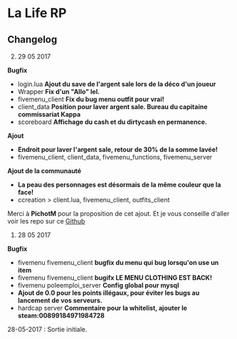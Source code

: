 # La Life RP

## Changelog

2. 29 05 2017

**Bugfix**

- login.lua **Ajout du save de l'argent sale lors de la déco d'un joueur**
- Wrapper	**Fix d'un "Allo" lel.**
- fivemenu_client	**Fix du bug menu outfit pour vrai!**
- client_data		**Position pour laver argent sale. Bureau du capitaine commissariat Kappa**
- scoreboard		**Affichage du cash et du dirtycash en permanence.**
	
**Ajout**
- **Endroit pour laver l'argent sale, retour de 30% de la somme lavée!**
- fivemenu_client, client_data, fivemenu_functions, fivemenu_server

**Ajout de la communauté**
- **La peau des personnages est désormais de la même couleur que la face!**
- ccreation > client.lua, fivemenu_client, outfits_client

Merci à **PichotM** pour la proposition de cet ajout.
Et je vous conseille d'aller voir les repo sur ce [Github](https://github.com/indilo53)

1. 28 05 2017

**Bugfix**

- fivemenu fivemenu_client **bugfix du menu qui bug lorsqu'on use un item**
- fivemenu fivemenu_client **bugifx LE MENU CLOTHING EST BACK!**
- fivemenu poleemploi_server      **Config global pour mysql**
- **Ajout de 0.0 pour les points illégaux, pour éviter les bugs au lancement de vos serveurs.**
- hardcap server                  **Commentaire pour la whitelist, ajouter le steam:00899184971984728**

28-05-2017 : Sortie initiale.
